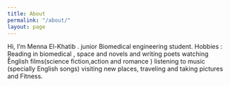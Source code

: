 ```yaml
---
title: About
permalink: "/about/"
layout: page
---
```



Hi, I’m Menna El-Khatib . junior Biomedical engineering student. Hobbies : Reading in biomedical , space and novels and writing poets watching ُُEnglish films(science fiction,action and romance ) listening to music (specially English songs) visiting new places, traveling and taking pictures and Fitness.